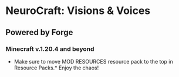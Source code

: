 # NeuroCraft: Visions & Voices
## Powered by Forge
### Minecraft v.1.20.4 and beyond
* Make sure to move MOD RESOURCES resource pack to the top in Resource Packs.*
Enjoy the chaos!
